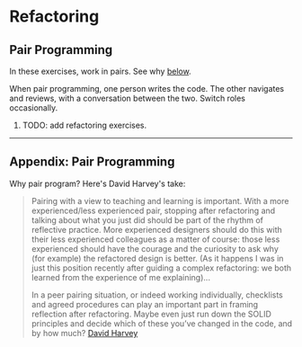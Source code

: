 # Refactoring

## Pair Programming

In these exercises, work in pairs. See why [below](#appendix-pair-programming).

When pair programming, one person writes the code. The other navigates and reviews, with a conversation between the two. Switch roles occasionally.

1. TODO: add refactoring exercises.

---

## Appendix: Pair Programming

Why pair program? Here's David Harvey's take:

> Pairing with a view to teaching and learning is important. With a more experienced/less experienced pair, stopping after refactoring and talking about what you just did should be part of the rhythm of reflective practice. More experienced designers should do this with their less experienced colleagues as a matter of course: those less experienced should have the courage and the curiosity to ask why (for example) the refactored design is better. (As it happens I was in just this position recently after guiding a complex refactoring: we both learned from the experience of me explaining)...
>
> In a peer pairing situation, or indeed working individually, checklists and agreed procedures can play an important part in framing reflection after refactoring. Maybe even just run down the SOLID principles and decide which of these you’ve changed in the code, and by how much?
> [David Harvey](http://www.teamsandtechnology.com/dh/component/option,com_mojo/Itemid,44/p,96/)
